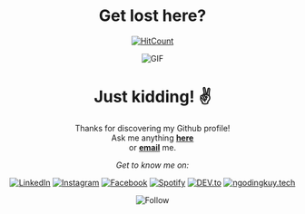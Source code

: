 
<h1 align="center">Get lost here?</h1>

<div align="center"> 
 
[![HitCount](http://hits.dwyl.com/dhymasriyanto/dhymasriyanto.svg)](http://hits.dwyl.com/dhymasriyanto/dhymasriyanto)

</div>

<p align="center">
<img align="middle" alt="GIF" src="https://media0.giphy.com/media/SSirUu2TrV65ymCi4J/200.gif" />
</p>
<div align="center">
<!--- <img align="center" src="https://github-readme-stats.vercel.app/api/?username=dhymasriyanto&show_icons=true&title_color=fff&icon_color=79ff97&text_color=9f9f9f&bg_color=151515" alt="Dhymas's Github Stats">
 <br>
 <br>
 <img align="center" src="https://github-readme-stats.vercel.app/api/top-langs/?username=dhymasriyanto&show_icons=true&title_color=fff&icon_color=79ff97&text_color=9f9f9f&bg_color=151515" alt="Top Langs"> --->
</div>

<div align="center">
 
<h1> Just kidding! ✌️ </h1>

Thanks for discovering my Github profile! <br>
Ask me anything <a href="https://github.com/dhymasriyanto/dhymasriyanto/issues/new"><b>here</b></a><br>
or <a href="mailto:gojin003@gmail.com"><b>email</b></a> me.

<i>Get to know me on:</i><br>

<a href="https://www.linkedin.com/in/dhymas-julyan-riyanto-862590154/" target="_blank"><img src="https://img.shields.io/badge/LinkedIn-%230077B5.svg?&style=flat-square&logo=linkedin&logoColor=white" alt="LinkedIn"></a>
<a href="https://www.instagram.com/dhymasriyanto/" target="_blank"><img src="https://img.shields.io/badge/Instagram-%23E4405F.svg?&style=flat-square&logo=instagram&logoColor=white" alt="Instagram"></a>
<a href="https://www.facebook.com/dhymas.riyanto.3/" target="_blank"><img src="https://img.shields.io/badge/Facebook-%231877F2.svg?&style=flat-square&logo=facebook&logoColor=white" alt="Facebook"></a>
<a href="https://open.spotify.com/user/ebamspaybw9yrubbp3h0xcebn" target="_blank"><img src="https://img.shields.io/badge/Spotify-%231ED760.svg?&style=flat-square&logo=spotify&logoColor=white" alt="Spotify"></a>
<a href="https://dev.to/dhymasriyanto" target="_blank"><img src="https://img.shields.io/badge/DEV-%230A0A0A.svg?&style=flat-square&logo=DEV.to&logoColor=white" alt="DEV.to"></a>
<a href="https://ngodingkuy.tech" target="_blank"><img src="https://img.shields.io/website-up-down-green-red/http/ngodingkuy.tech.svg" alt="ngodingkuy.tech"></a>

![Follow](https://img.shields.io/github/followers/dhymasriyanto.svg?style=social&label=Follow&maxAge=2592000)



</div>
